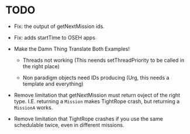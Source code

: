 TODO 
=======


* Fix: the output of getNextMission ids.
* Fix: adds startTime to OSEH apps



* Make the Damn Thing Translate Both Examples!
	- Threads not working (This neends setThreadPriority to be called in the right place)

	- Non paradigm objects need IDs producing (Urg, this needs a template and everything)

* Remove limitation that getNextMission must return ovject of the right type. I.E. returning a `Mission` makes TightRope crash, but returning a `MissionA` works.

* Remove limitation that TightRope crashes if you use the same schedulable twice, even in different missions.
